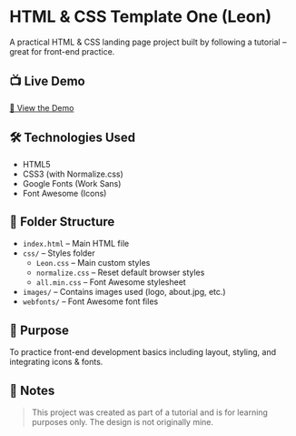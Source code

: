 # HTML & CSS Template One (Leon)

A practical HTML & CSS landing page project built by following a tutorial – great for front-end practice.

## 📺 Live Demo

[🔗 View the Demo](https://a7medhazem.github.io/HTML_and_CSS_Template_One/)

## 🛠️ Technologies Used

- HTML5  
- CSS3 (with Normalize.css)  
- Google Fonts (Work Sans)  
- Font Awesome (Icons)

## 📁 Folder Structure

- `index.html` – Main HTML file  
- `css/` – Styles folder  
  - `Leon.css` – Main custom styles  
  - `normalize.css` – Reset default browser styles  
  - `all.min.css` – Font Awesome stylesheet  
- `images/` – Contains images used (logo, about.jpg, etc.)  
- `webfonts/` – Font Awesome font files

## 🎯 Purpose

To practice front-end development basics including layout, styling, and integrating icons & fonts.

## 📌 Notes

> This project was created as part of a tutorial and is for learning purposes only. The design is not originally mine.
